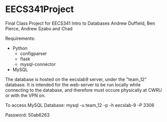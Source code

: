 # EECS341Project

Final Class Project for EECS341 Intro to Databases
Andrew Duffield, Ben Pierce, Andrew Szabo and Chad

Requirements:
  - Python
    - configparser
    - flask
    - mysql-connector
  - MySQL

The database is hosted on the eecslab9 server, under the "team_12" database. It is intended for
the web-server to be run locally while connecting to the database, and therefore must occure
physically at CWRU or with the VPN on.

To access MySQL Database:
mysql -u team_12 -p -h eecslab-9 -P 3306

Password:
50ab6263
